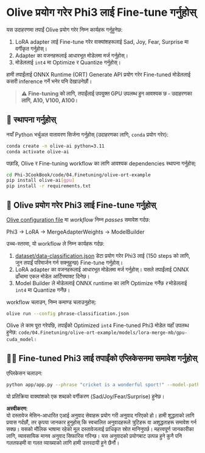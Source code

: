 # Olive प्रयोग गरेर Phi3 लाई Fine-tune गर्नुहोस्

यस उदाहरणमा तपाईं Olive प्रयोग गरेर निम्न कार्यहरू गर्नुहुनेछ:

1. LoRA adapter लाई Fine-tune गरेर वाक्यांशहरूलाई Sad, Joy, Fear, Surprise मा वर्गीकृत गर्नुहोस्।
1. Adapter का वजनहरूलाई आधारभूत मोडेलमा मर्ज गर्नुहोस्।
1. मोडेललाई `int4` मा Optimize र Quantize गर्नुहोस्।

हामी तपाईंलाई ONNX Runtime (ORT) Generate API प्रयोग गरेर Fine-tuned मोडेललाई कसरी inference गर्ने भनेर पनि देखाउनेछौं।

> **⚠️ Fine-tuning को लागि, तपाईंलाई उपयुक्त GPU उपलब्ध हुन आवश्यक छ - उदाहरणका लागि, A10, V100, A100।**

## 💾 स्थापना गर्नुहोस्

नयाँ Python भर्चुअल वातावरण सिर्जना गर्नुहोस् (उदाहरणका लागि, `conda` प्रयोग गरेर):

```bash
conda create -n olive-ai python=3.11
conda activate olive-ai
```

पछाडि, Olive र Fine-tuning workflow का लागि आवश्यक dependencies स्थापना गर्नुहोस्:

```bash
cd Phi-3CookBook/code/04.Finetuning/olive-ort-example
pip install olive-ai[gpu]
pip install -r requirements.txt
```

## 🧪 Olive प्रयोग गरेर Phi3 लाई Fine-tune गर्नुहोस्
[Olive configuration file](../../../../../code/04.Finetuning/olive-ort-example/phrase-classification.json) मा *workflow* निम्न *passes* समावेश गर्दछ:

Phi3 -> LoRA -> MergeAdapterWeights -> ModelBuilder

उच्च-स्तरमा, यो workflow ले निम्न कार्यहरू गर्दछ:

1. [dataset/data-classification.json](../../../../../code/04.Finetuning/olive-ort-example/dataset/dataset-classification.json) डेटा प्रयोग गरेर Phi3 लाई (150 steps को लागि, जुन तपाईं परिमार्जन गर्न सक्नुहुन्छ) Fine-tune गर्नुहोस्।
1. LoRA adapter का वजनहरूलाई आधारभूत मोडेलमा मर्ज गर्नुहोस्। यसले तपाईंलाई ONNX ढाँचामा एकल मोडेल आर्टिफ्याक्ट दिनेछ।
1. Model Builder ले मोडेललाई ONNX runtime का लागि Optimize गर्नेछ *र* मोडेललाई `int4` मा Quantize गर्नेछ।

workflow चलाउन, निम्न कमाण्ड चलाउनुहोस्:

```bash
olive run --config phrase-classification.json
```

Olive ले काम पूरा गरेपछि, तपाईंको Optimized `int4` Fine-tuned Phi3 मोडेल यहाँ उपलब्ध हुनेछ: `code/04.Finetuning/olive-ort-example/models/lora-merge-mb/gpu-cuda_model`।

## 🧑‍💻 Fine-tuned Phi3 लाई तपाईंको एप्लिकेसनमा समावेश गर्नुहोस् 

एप्लिकेसन चलाउन:

```bash
python app/app.py --phrase "cricket is a wonderful sport!" --model-path models/lora-merge-mb/gpu-cuda_model
```

यो प्रतिक्रिया वाक्यांशको एक शब्दको वर्गीकरण (Sad/Joy/Fear/Surprise) हुनेछ।

**अस्वीकरण**:  
यो दस्तावेज मेसिन-आधारित एआई अनुवाद सेवाहरू प्रयोग गरी अनुवाद गरिएको हो। हामी शुद्धताको लागि प्रयास गर्दछौं, तर कृपया जानकार हुनुहोस् कि स्वचालित अनुवादहरूले त्रुटिहरू वा अशुद्धताहरू समावेश गर्न सक्छ। यसको मौलिक भाषामा रहेको मूल दस्तावेजलाई प्राधिकृत स्रोत मानिनुपर्छ। महत्त्वपूर्ण जानकारीका लागि, व्यावसायिक मानव अनुवाद सिफारिस गरिन्छ। यस अनुवादको प्रयोगबाट उत्पन्न हुने कुनै पनि गलतफहमी वा गलत व्याख्याको लागि हामी उत्तरदायी हुने छैनौं।